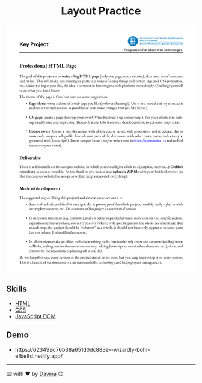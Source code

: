 <div align="center">


<h1>Layout Practice</h1>
    
</div>
      
<p align="center"><img src="./assets/img/imgReadme.png?raw=true" width="500"></a></p>

## Skills

- [HTML](https://developer.mozilla.org/es/docs/Web/HTML)
- [CSS](https://developer.mozilla.org/es/docs/Web/CSS)
- [JavaScript DOM ](https://developer.mozilla.org/es/docs/Learn/JavaScript/First_steps/What_is_JavaScript)
## Demo
 - <p> https://623499c76b38a651d0dc883e--wizardly-bohr-efbe8d.netlify.app/</p>
---

⌨️ with ❤️ by [Davina](https://www.linkedin.com/in/davinamedina/) 😊
